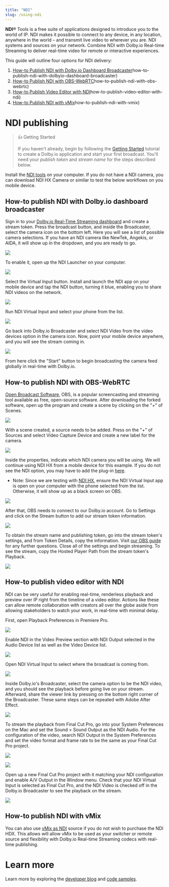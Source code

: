 ```yaml
---
title: "NDI"
slug: /using-ndi
---
```

**NDI**® Tools is a free suite of applications designed to introduce you to the world of IP. NDI makes it possible to connect to any device, in any location, anywhere in the world – and transmit live video to wherever you are. NDI systems and sources on your network. Combine NDI with Dolby.io Real-time Streaming to deliver real-time video for remote or interactive experiences.

This guide will outline four options for NDI delivery:

1. [How-to Publish NDI with Dolby.io Dashboard Broadcaster](/millicast/broadcast/using-ndi.md)how-to-publish-ndi-with-dolbyio-dashboard-broadcaster)
2. [How-to Publish NDI with OBS-WebRTC](/millicast/broadcast/using-ndi.md)how-to-publish-ndi-with-obs-webrtc)
3. [How-to Publish Video Editor with NDI](/millicast/broadcast/using-ndi.md)how-to-publish-video-editor-with-ndi)
4. [How-to Publish NDI with vMix](/millicast/broadcast/using-ndi.md)how-to-publish-ndi-with-vmix)

# NDI publishing

> 👍 Getting Started
> 
> If you haven't already, begin by following the [Getting Started](/millicast/introduction-to-streaming-apis.md) tutorial to create a Dolby.io application and start your first broadcast. You'll need your _publish token_ and _stream name_ for the steps described below.

Install the [NDI tools](https://ndi.video/type/ndi-tools/) on your computer. If you do not have a NDI camera, you can download NDI HX Camera or similar to test the below workflows on you mobile device.

## How-to publish NDI with Dolby.io dashboard broadcaster

Sign in to your [Dolby.io Real-Time Streaming dashboard](https://dashboard.dolby.io/) and create a stream token. Press the broadcast button, and inside the Broadcaster, select the camera icon on the bottom left. Here you will see a list of possible camera selections. If you have an NDI camera like NewTek, Angekis, or AIDA, it will show up in the dropdown, and you are ready to go. 


![](../assets/img/Capture_decran_2023-07-07_a_12.10.26_PM.png)



To enable it, open up the NDI Launcher on your computer. 


![](../assets/img/Capture_decran_2023-07-07_a_12.02.46_PM.png)



Select the Virtual Input button. Install and launch the NDI app on your mobile device and tap the NDI button, turning it blue, enabling you to share NDI videos on the network.


![](../assets/img/IMG_8035.PNG)



Run NDI Virtual Input and select your phone from the list. 


![](../assets/img/Capture_decran_2023-07-07_a_12.07.13_PM.png)



Go back into Dolby.io Broadcaster and select NDI Video from the video devices option in the camera icon. Now, point your mobile device anywhere, and you will see the stream coming in.


![](../assets/img/Capture_decran_2023-07-07_a_12.11.03_PM.png)



From here click the "Start" button to begin broadcasting the camera feed globally in real-time with Dolby.io.

## How-to publish NDI with OBS-WebRTC

[Open Broadcast Software](https://github.com/CoSMoSoftware/OBS-studio-webrtc), OBS, is a popular screencasting and streaming tool available as free, open-source software. After downloading the forked software, open up the program and create a scene by clicking on the "+" of Scenes.


![](../assets/img/Capture_decran_2023-07-07_a_12.19.40_PM.png)



With a scene created, a source needs to be added. Press on the "+" of Sources and select Video Capture Device and create a new label for the camera. 


![](../assets/img/Capture_decran_2023-07-07_a_12.20.58_PM.png)



Inside the properties, indicate which NDI camera you will be using. We will continue using NDI HX from a mobile device for this example. If you do not see the NDI option, you may have to add the plug-in [here](https://github.com/Palakis/obs-ndi). 

- Note: Since we are testing with [NDI HX](https://ndi.video/), ensure the NDI Virtual Input app is open on your computer with the phone selected from the list. Otherwise, it will show up as a black screen on OBS.


![](../assets/img/Capture_decran_2023-07-07_a_12.21.16_PM.png)



After that, OBS needs to connect to our Dolby.io account. Go to Settings and click on the Stream button to add our stream token information. 


![](../assets/img/Capture_decran_2023-07-07_a_12.36.26_PM.png)



To obtain the stream name and publishing token, go into the stream token's settings, and from Token Details, copy the information. Visit [our OBS guide](/millicast/software-encoders/using-obs.md) for any further questions. Close all of the settings and begin streaming. To see the stream, copy the Hosted Player Path from the stream token's Playback. 


![](../assets/img/Capture_decran_2023-07-07_a_12.28.57_PM.png)



## How-to publish video editor with NDI

NDI can be very useful for enabling real-time, renderless playback and preview over IP right from the timeline of a video editor. Actions like these can allow remote collaboration with creators all over the globe aside from allowing stakeholders to watch your work, in real-time with minimal delay.

First, open Playback Preferences in Premiere Pro. 


![](../assets/img/Capture_decran_2023-07-07_a_12.52.23_PM.png)



Enable NDI in the Video Preview section with NDI Output selected in the Audio Device list as well as the Video Device list.


![](../assets/img/Capture_decran_2023-07-07_a_12.53.25_PM.png)



Open NDI Virtual Input to select where the broadcast is coming from.


![](../assets/img/Capture_decran_2023-07-07_a_12.56.47_PM.png)



Inside Dolby.io's Broadcaster, select the camera option to be the NDI video, and you should see the playback before going live on your stream. Afterward, share the viewer link by pressing on the bottom right corner of the Broadcaster. These same steps can be repeated with Adobe After Effect. 


![](../assets/img/Capture_decran_2023-07-07_a_1.03.28_PM.png)



To stream the playback from Final Cut Pro, go into your System Preferences on the Mac and set the Sound > Sound Output as the NDI Audio. For the configuration of the video, search NDI Output in the System Preferences and set the video format and frame rate to be the same as your Final Cut Pro project. 


![](../assets/img/Capture_decran_2023-07-07_a_1.12.23_PM.png)




![](../assets/img/Capture_decran_2023-07-07_a_1.12.41_PM.png)



Open up a new Final Cut Pro project with it matching your NDI configuration and enable A/V Output in the Window menu. Check that your NDI Virtual Input is selected as Final Cut Pro, and the NDI Video is checked off in the Dolby.io Broadcaster to see the playback on the stream. 


![](../assets/img/Capture_decran_2023-07-07_a_1.15.00_PM.png)



## How-to publish NDI with vMix

You can also use [vMix as NDI](/millicast/software-encoders/broadcasting-with-vmix.md) source if you do not wish to purchase the NDI HDX. This allows will allow vMix to be used as your switcher or remote source and flexibility with Dolby.io Real-time Streaming codecs with real-time publishing.

# Learn more

Learn more by exploring the [developer blog](https://dolby.io/blog/tag/broadcast/) and [code samples](https://github.com/orgs/dolbyio-samples/repositories?q=broadcast).





